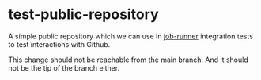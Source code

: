 # test-public-repository

A simple public repository which we can use in [job-runner](https://github.com/opensafely-core/job-runner)
integration tests to test interactions with Github.

This change should not be reachable from the main branch. And it should
not be the tip of the branch either.
